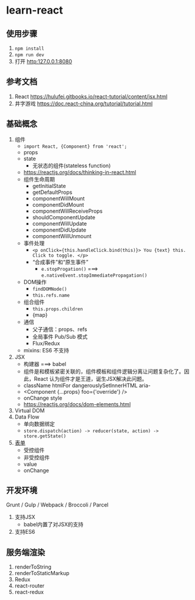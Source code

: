 # learn-react


## 使用步骤

1. `npm install`
2. `npm run dev`
3. 打开 <http:127.0.0.1:8080>


## 参考文档
1. React <https://hulufei.gitbooks.io/react-tutorial/content/jsx.html>
2. 井字游戏 <https://doc.react-china.org/tutorial/tutorial.html>

## 基础概念

1. 组件
    * `import React, {Component} from 'react';`
    * props
    * state
        * 无状态的组件(stateless function)
    * <https://reactjs.org/docs/thinking-in-react.html>
    * 组件生命周期
        * getInitialState
        * getDefaultProps
        * componentWillMount
        * componentDidMount
        * componentWillReceiveProps
        * shouldComponentUpdate
        * componentWillUpdate
        * componentDidUpdate
        * componentWillUnmount
    * 事件处理
        * `<p onClick={this.handleClick.bind(this)}> You {text} this. Click to toggle. </p>`
        * “合成事件”和“原生事件”
            * `e.stopProgation()` ===> `e.nativeEvent.stopImmediatePropagation()`
    * DOM操作
        * `findDOMNode()`
        * `this.refs.name`
    * 组合组件
        * `this.props.children`
        * {map}
    * 通信
        * 父子通信：props、refs
        * 全局事件 Pub/Sub 模式
        * Flux/Redux
    * mixins: ES6 不支持
2. JSX
    * 构建器 ===> babel
    * 组件是和模板紧密关联的，组件模板和组件逻辑分离让问题复杂化了。因此，React 认为组件才是王道，诞生JSX解决此问题。
    * className htmlFor dangerouslySetInnerHTML aria-
    * <Component {...props} foo={'override'} />
    * onChange style
    * <https://reactjs.org/docs/dom-elements.html>
3. Virtual DOM
4. Data Flow
    * 单向数据绑定
    * `store.dispatch(action) -> reducer(state, action) -> store.getState()`
5. [表单](https://hulufei.gitbooks.io/react-tutorial/content/forms.html)
    * 受控组件
    * 非受控组件
    * value
    * onChange


## 开发环境

 Grunt / Gulp / Webpack / Broccoli / Parcel
 
 1. 支持JSX
    * babel内置了对JSX的支持
 2. 支持ES6

## 服务端渲染

1. renderToString
2. renderToStaticMarkup
3. Redux
4. react-router
5. react-redux


